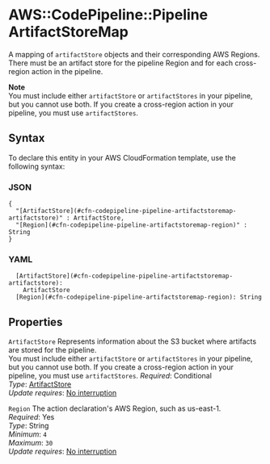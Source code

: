 # AWS::CodePipeline::Pipeline ArtifactStoreMap<a name="aws-properties-codepipeline-pipeline-artifactstoremap"></a>

A mapping of `artifactStore` objects and their corresponding AWS Regions\. There must be an artifact store for the pipeline Region and for each cross\-region action in the pipeline\.

**Note**  
You must include either `artifactStore` or `artifactStores` in your pipeline, but you cannot use both\. If you create a cross\-region action in your pipeline, you must use `artifactStores`\.

## Syntax<a name="aws-properties-codepipeline-pipeline-artifactstoremap-syntax"></a>

To declare this entity in your AWS CloudFormation template, use the following syntax:

### JSON<a name="aws-properties-codepipeline-pipeline-artifactstoremap-syntax.json"></a>

```
{
  "[ArtifactStore](#cfn-codepipeline-pipeline-artifactstoremap-artifactstore)" : ArtifactStore,
  "[Region](#cfn-codepipeline-pipeline-artifactstoremap-region)" : String
}
```

### YAML<a name="aws-properties-codepipeline-pipeline-artifactstoremap-syntax.yaml"></a>

```
  [ArtifactStore](#cfn-codepipeline-pipeline-artifactstoremap-artifactstore):
    ArtifactStore
  [Region](#cfn-codepipeline-pipeline-artifactstoremap-region): String
```

## Properties<a name="aws-properties-codepipeline-pipeline-artifactstoremap-properties"></a>

`ArtifactStore` <a name="cfn-codepipeline-pipeline-artifactstoremap-artifactstore"></a>
Represents information about the S3 bucket where artifacts are stored for the pipeline\.  
You must include either `artifactStore` or `artifactStores` in your pipeline, but you cannot use both\. If you create a cross\-region action in your pipeline, you must use `artifactStores`\.
_Required_: Conditional  
_Type_: [ArtifactStore](aws-properties-codepipeline-pipeline-artifactstore.md)  
_Update requires_: [No interruption](https://docs.aws.amazon.com/AWSCloudFormation/latest/UserGuide/using-cfn-updating-stacks-update-behaviors.html#update-no-interrupt)

`Region` <a name="cfn-codepipeline-pipeline-artifactstoremap-region"></a>
The action declaration's AWS Region, such as us\-east\-1\.  
_Required_: Yes  
_Type_: String  
_Minimum_: `4`  
_Maximum_: `30`  
_Update requires_: [No interruption](https://docs.aws.amazon.com/AWSCloudFormation/latest/UserGuide/using-cfn-updating-stacks-update-behaviors.html#update-no-interrupt)
